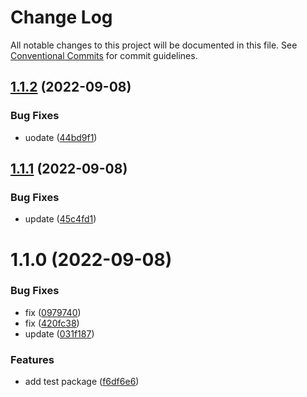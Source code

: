 # Change Log

All notable changes to this project will be documented in this file.
See [Conventional Commits](https://conventionalcommits.org) for commit guidelines.

## [1.1.2](https://github.com/PeopleWhoListenToStories/lx-lib/compare/@lx/test@1.1.1...@lx/test@1.1.2) (2022-09-08)


### Bug Fixes

* uodate ([44bd9f1](https://github.com/PeopleWhoListenToStories/lx-lib/commit/44bd9f1e74ddfbdad90f469e6eb81d6766b556f3))





## [1.1.1](https://github.com/PeopleWhoListenToStories/lx-lib/compare/@lx/test@1.1.0...@lx/test@1.1.1) (2022-09-08)


### Bug Fixes

* update ([45c4fd1](https://github.com/PeopleWhoListenToStories/lx-lib/commit/45c4fd1795bdf9ab33ceac992700e72b15b530b4))





# 1.1.0 (2022-09-08)


### Bug Fixes

* fix ([0979740](https://github.com/PeopleWhoListenToStories/lx-lib/commit/0979740ca0739b948979b55c5ec77d9d8e0d03d5))
* fix ([420fc38](https://github.com/PeopleWhoListenToStories/lx-lib/commit/420fc38103c68d9267b87dc9ab3a7f3053ab2012))
* update ([031f187](https://github.com/PeopleWhoListenToStories/lx-lib/commit/031f1872a4e70ab431ca0e3dd3e147db9047dce4))


### Features

* add test package ([f6df6e6](https://github.com/PeopleWhoListenToStories/lx-lib/commit/f6df6e65b48d03f98605ff0a3b1c631bb387cfc9))
